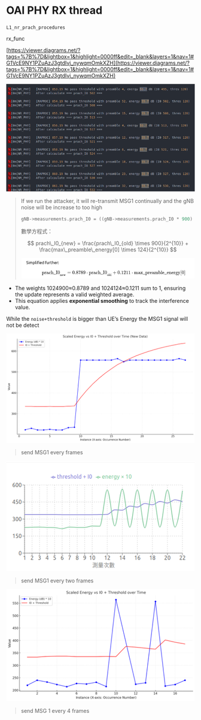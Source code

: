 # OAI PHY RX thread

`L1_nr_prach_procedures`

rx_func

[https://viewer.diagrams.net/?tags=%7B%7D&lightbox=1&highlight=0000ff&edit=_blank&layers=1&nav=1#G1VcE9NY1PZuAzJ3gtdIvj_nywqmOmkXZH](https://viewer.diagrams.net/?tags=%7B%7D&lightbox=1&highlight=0000ff&edit=_blank&layers=1&nav=1#G1VcE9NY1PZuAzJ3gtdIvj_nywqmOmkXZH)

![image.png](image%2012.png)

> If we run the attacker, it will re-transmit MSG1 continually and the gNB noise will be increase to too high
> 
> 
> ```c
> gNB->measurements.prach_I0 = ((gNB->measurements.prach_I0 * 900) >> 10) + ((max_preamble_energy[0] * 124) >> 10);
> ```
> 
> 數學方程式：
> 
> $$
> prach\_I0_{new} = \frac{prach\_I0_{old} \times 900}{2^{10}} + \frac{max\_preamble\_energy[0] \times 124}{2^{10}}
> $$
> 
> ![image.png](image%2013.png)
> 
- The weights 1024900≈0.8789 and 1024124≈0.1211 sum to 1, ensuring the update represents a valid weighted average.
- This equation applies **exponential smoothing** to track the interference value.

<aside>

While the `noise+threshold` is bigger than UE’s Energy the MSG1 signal will not be detect

</aside>

![image.png](OAI%20PHY%20RX%20thread%2015a100983143800f9764f81d3d8bf7ff/image.png)

> send MSG1 every frames
> 

![image.png](OAI%20PHY%20RX%20thread%2015a100983143800f9764f81d3d8bf7ff/image%201.png)

> send MSG1 every two frames
> 

![image.png](OAI%20PHY%20RX%20thread%2015a100983143800f9764f81d3d8bf7ff/image%202.png)

> send MSG 1 every 4 frames
>